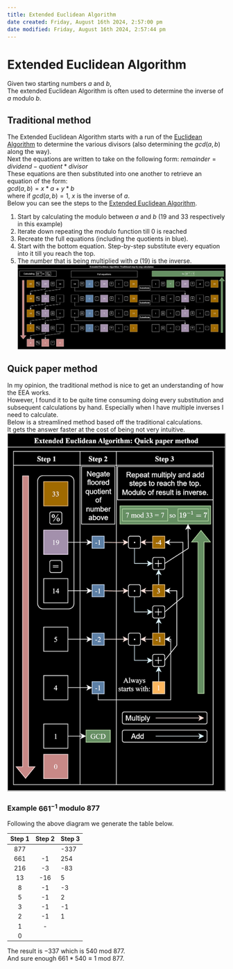 ```yaml
---  
title: Extended Euclidean Algorithm  
date created: Friday, August 16th 2024, 2:57:00 pm  
date modified: Friday, August 16th 2024, 2:57:44 pm  
---  
```

# Extended Euclidean Algorithm  
Given two starting numbers $a$ and $b$,  
The extended Euclidean Algorithm is often used to determine the inverse of $a$ modulo $b$.  
## Traditional method  
The Extended Euclidean Algorithm starts with a run of the [Euclidean Algorithm](./Euclidean20Algorithm.md) to determine the various divisors (also determining the $gcd(a,b)$ along the way).  
Next the equations are written to take on the following form: $remainder = dividend-quotient * divisor$   
These equations are then substituted into one another to retrieve an equation of the form:  
$gcd(a,b)=x*a+y*b$  
where if $gcd(a,b)=1$, $x$ is the inverse of $a$.  
Below you can see the steps to the [Extended Euclidean Algorithm](Extended20Euclidean20Algorithm.md).  
1. Start by calculating the modulo between $a$ and $b$ (19 and 33 respectively in this example)  
2. Iterate down repeating the modulo function till 0 is reached  
3. Recreate the full equations (including the quotients in blue).  
4. Start with the bottom equation. Step-by-step substitute every equation into it till you reach the top.  
5. The number that is being multiplied with $a$ (19) is the inverse.   
![EEA-step-by-step.svg](./Images/EEA-step-by-step.svg)  
  
## Quick paper method  
In my opinion, the traditional method is nice to get an understanding of how the EEA works.  
However, I found it to be quite time consuming doing every substitution and subsequent calculations by hand. Especially when I have multiple inverses I need to calculate.  
Below is a streamlined method based off the traditional calculations.  
It gets the answer faster at the cost of being not very intuitive.   
![EEA-quick-paper-method.svg](./Images/EEA-quick-paper-method.svg)  
  
### Example $661^{-1}$ modulo $877$  
Following the above diagram we generate the table below.  
  
| Step 1 | Step 2 | Step 3 |  
| :----: | :----: | ------ |  
|  877   |        | -337   |  
|  661   |   -1   | 254    |  
|  216   |   -3   | -83    |  
|   13   |  -16   | 5      |  
|   8    |   -1   | -3     |  
|   5    |   -1   | 2      |  
|   3    |   -1   | -1     |  
|   2    |   -1   | 1      |  
|   1    |   -    |        |  
|   0    |        |        |  
The result is $-337$ which is $540$ mod $877$.  
And sure enough $661*540\equiv1$ mod $877$.  
